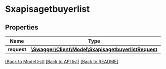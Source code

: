 # Sxapisagetbuyerlist

## Properties
Name | Type | Description | Notes
------------ | ------------- | ------------- | -------------
**request** | [**\Swagger\Client\Model\SxapisagetbuyerlistRequest**](SxapisagetbuyerlistRequest.md) |  | [optional] 

[[Back to Model list]](../README.md#documentation-for-models) [[Back to API list]](../README.md#documentation-for-api-endpoints) [[Back to README]](../README.md)


